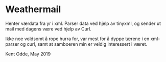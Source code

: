 # Weathermail

Henter værdata fra yr i xml. Parser data ved hjelp av tinyxml, og sender ut mail med dagens være ved hjelp av Curl.

Ikke noe voldsomt å rope hurra for, var mest for å dyppe tærene i en xml-parser og curl, samt at samboeren min er veldig interessert i været.


Kent Odde, May 2019